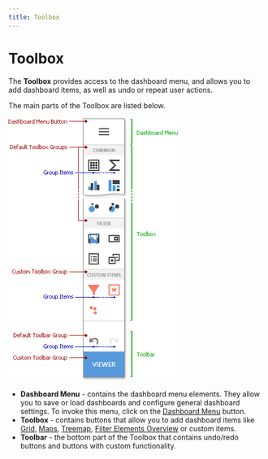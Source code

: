 ```yaml
---
title: Toolbox
---
```

# Toolbox
The **Toolbox** provides access to the dashboard menu, and allows you to add dashboard items, as well as undo or repeat user actions.

The main parts of the Toolbox are listed below.

![wdd-toolbox](../../../images/img125795.png)
* **Dashboard Menu** - contains the dashboard menu elements. They allow you to save or load dashboards and configure general dashboard settings. To invoke this menu, click on the [Dashboard Menu](dashboard-menu.md) button.
* **Toolbox** - contains buttons that allow you to add dashboard items like [Grid](../designing-dashboard-items/grid.md), [Maps](../designing-dashboard-items/geo-point-maps.md), [Treemap](../designing-dashboard-items/treemap.md), [Filter Elements Overview](../designing-dashboard-items/filter-elements/filter-elements-overview.md) or custom items.
* **Toolbar** - the bottom part of the Toolbox that contains undo/redo buttons and buttons with custom functionality.